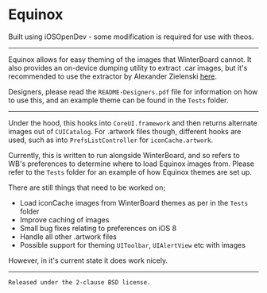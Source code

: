 Equinox
=======

Built using iOSOpenDev - some modification is required for use with theos.

- - - 

Equinox allows for easy theming of the images that WinterBoard cannot. It also provides an 
on-device dumping utility to extract .car images, but it's recommended to use the extractor
by Alexander Zielenski [here](https://github.com/alexzielenski/ThemeEngine).

Designers, please read the `README-Designers.pdf` file for information on how to use this, and
an example theme can be found in the `Tests` folder.

- - - 

Under the hood, this hooks into `CoreUI.framework` and then returns alternate images out of 
`CUICatalog`. For .artwork files though, different hooks are used, such as into `PrefsListController`
for `iconCache.artwork`.

Currently, this is written to run alongside WinterBoard, and so refers to WB's preferences
to determine where to load Equinox images from. Please refer to the `Tests` folder
for an example of how Equinox themes are set up.

There are still things that need to be worked on;

- Load iconCache images from WinterBoard themes as per in the `Tests` folder
- Improve caching of images
- Small bug fixes relating to preferences on iOS 8
- Handle all other .artwork files
- Possible support for theming `UIToolbar`, `UIAlertView` etc with images

However, in it's current state it does work nicely.

- - -

`Released under the 2-clause BSD license.`
